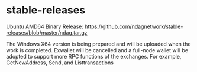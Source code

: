 # stable-releases

Ubuntu AMD64 Binary Release: https://github.com/ndagnetwork/stable-releases/blob/master/ndag.tar.gz

The Windows X64 version is being prepared and will be uploaded when the work is completed. Exwallet will be cancelled and a full-node wallet will be adopted to support more RPC functions of the exchanges. For example, GetNewAddress, Send, and Listtransactions
